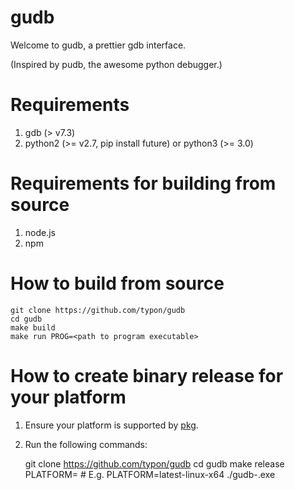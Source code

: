 gudb
=====
Welcome to gudb, a prettier gdb interface. 


(Inspired by pudb, the awesome python debugger.)

Requirements
=============

1. gdb (> v7.3)
2.  python2 (>= v2.7, pip install future)
    or
    python3 (>= 3.0)

Requirements for building from source
=======================================

1. node.js
2. npm

How to build from source
=========================

    git clone https://github.com/typon/gudb 
    cd gudb
    make build
    make run PROG=<path to program executable>

How to create binary release for your platform
================================================

1. Ensure your platform is supported by [pkg](https://github.com/zeit/pkg).
2. Run the following commands:

    git clone https://github.com/typon/gudb 
    cd gudb
    make release PLATFORM=<pkg-platform-string> # E.g. PLATFORM=latest-linux-x64
    ./gudb-<pkg-platform-string>.exe
